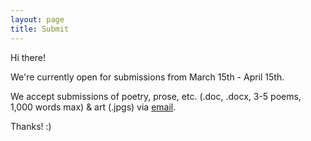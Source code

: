```yaml
---
layout: page
title: Submit
---
```


Hi there! 

We're currently open for submissions from March 15th - April 15th. 

We accept submissions of poetry, prose, etc. (.doc, .docx, 3-5 poems, 1,000 words max) & art (.jpgs) via [email](mailto:inferiorplanetsjournal@gmail.com).

Thanks! :)
